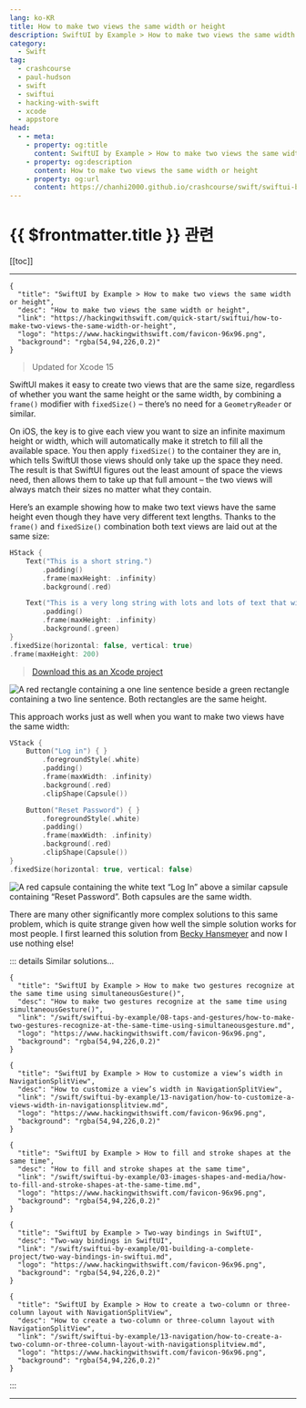 ```yaml
---
lang: ko-KR
title: How to make two views the same width or height
description: SwiftUI by Example > How to make two views the same width or height
category:
  - Swift
tag: 
  - crashcourse
  - paul-hudson
  - swift
  - swiftui
  - hacking-with-swift
  - xcode
  - appstore
head:
  - - meta:
    - property: og:title
      content: SwiftUI by Example > How to make two views the same width or height
    - property: og:description
      content: How to make two views the same width or height
    - property: og:url
      content: https://chanhi2000.github.io/crashcourse/swift/swiftui-by-example/04-view-layout/how-to-make-two-views-the-same-width-or-height.html
---
```


# {{ $frontmatter.title }} 관련

[[toc]]

---

```component VPCard
{
  "title": "SwiftUI by Example > How to make two views the same width or height",
  "desc": "How to make two views the same width or height",
  "link": "https://hackingwithswift.com/quick-start/swiftui/how-to-make-two-views-the-same-width-or-height",
  "logo": "https://www.hackingwithswift.com/favicon-96x96.png",
  "background": "rgba(54,94,226,0.2)"
}
```

> Updated for Xcode 15

SwiftUI makes it easy to create two views that are the same size, regardless of whether you want the same height or the same width, by combining a `frame()` modifier with `fixedSize()` – there’s no need for a `GeometryReader` or similar.

On iOS, the key is to give each view you want to size an infinite maximum height or width, which will automatically make it stretch to fill all the available space. You then apply `fixedSize()` to the container they are in, which tells SwiftUI those views should only take up the space they need. The result is that SwiftUI figures out the least amount of space the views need, then allows them to take up that full amount – the two views will always match their sizes no matter what they contain.

Here’s an example showing how to make two text views have the same height even though they have very different text lengths. Thanks to the `frame()` and `fixedSize()` combination both text views are laid out at the same size:

```swift
HStack {
    Text("This is a short string.")
        .padding()
        .frame(maxHeight: .infinity)
        .background(.red)

    Text("This is a very long string with lots and lots of text that will definitely run across multiple lines because it's just so long.")
        .padding()
        .frame(maxHeight: .infinity)
        .background(.green)
}
.fixedSize(horizontal: false, vertical: true)
.frame(maxHeight: 200)
```

> [<FontIcon icon="fas fa-file-zipper"/>Download this as an Xcode project](https://www.hackingwithswift.com/files/projects/swiftui/how-to-make-two-views-the-same-width-or-height-1.zip)

![A red rectangle containing a one line sentence beside a green rectangle containing a two line sentence. Both rectangles are the same height.](https://www.hackingwithswift.com/img/books/quick-start/swiftui/how-to-make-two-views-the-same-width-or-height-1~dark.png)

This approach works just as well when you want to make two views have the same width:

```swift
VStack {
    Button("Log in") { }
        .foregroundStyle(.white)
        .padding()
        .frame(maxWidth: .infinity)
        .background(.red)
        .clipShape(Capsule())

    Button("Reset Password") { }
        .foregroundStyle(.white)
        .padding()
        .frame(maxWidth: .infinity)
        .background(.red)
        .clipShape(Capsule())
}
.fixedSize(horizontal: true, vertical: false)
```

![A red capsule containing the white text “Log In” above a similar capsule containing “Reset Password”. Both capsules are the same width.](https://www.hackingwithswift.com/img/books/quick-start/swiftui/how-to-make-two-views-the-same-width-or-height-2~dark.png)

There are many other significantly more complex solutions to this same problem, which is quite strange given how well the simple solution works for most people. I first learned this solution from [<FontIcon icon="fa-brands fa-twitter-x"/>Becky Hansmeyer](https://twitter.com/bhansmeyer) and now I use nothing else!

::: details Similar solutions…

```component VPCard
{
  "title": "SwiftUI by Example > How to make two gestures recognize at the same time using simultaneousGesture()",
  "desc": "How to make two gestures recognize at the same time using simultaneousGesture()",
  "link": "/swift/swiftui-by-example/08-taps-and-gestures/how-to-make-two-gestures-recognize-at-the-same-time-using-simultaneousgesture.md",
  "logo": "https://www.hackingwithswift.com/favicon-96x96.png",
  "background": "rgba(54,94,226,0.2)"
}
```

```component VPCard
{
  "title": "SwiftUI by Example > How to customize a view’s width in NavigationSplitView",
  "desc": "How to customize a view’s width in NavigationSplitView",
  "link": "/swift/swiftui-by-example/13-navigation/how-to-customize-a-views-width-in-navigationsplitview.md",
  "logo": "https://www.hackingwithswift.com/favicon-96x96.png",
  "background": "rgba(54,94,226,0.2)"
}
```

```component VPCard
{
  "title": "SwiftUI by Example > How to fill and stroke shapes at the same time",
  "desc": "How to fill and stroke shapes at the same time",
  "link": "/swift/swiftui-by-example/03-images-shapes-and-media/how-to-fill-and-stroke-shapes-at-the-same-time.md",
  "logo": "https://www.hackingwithswift.com/favicon-96x96.png",
  "background": "rgba(54,94,226,0.2)"
}
```

```component VPCard
{
  "title": "SwiftUI by Example > Two-way bindings in SwiftUI",
  "desc": "Two-way bindings in SwiftUI",
  "link": "/swift/swiftui-by-example/01-building-a-complete-project/two-way-bindings-in-swiftui.md",
  "logo": "https://www.hackingwithswift.com/favicon-96x96.png",
  "background": "rgba(54,94,226,0.2)"
}
```

```component VPCard
{
  "title": "SwiftUI by Example > How to create a two-column or three-column layout with NavigationSplitView",
  "desc": "How to create a two-column or three-column layout with NavigationSplitView",
  "link": "/swift/swiftui-by-example/13-navigation/how-to-create-a-two-column-or-three-column-layout-with-navigationsplitview.md",
  "logo": "https://www.hackingwithswift.com/favicon-96x96.png",
  "background": "rgba(54,94,226,0.2)"
}
```

:::

---

<TagLinks />